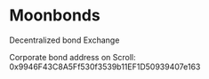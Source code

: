 # Moonbonds
Decentralized bond Exchange

Corporate bond address on Scroll: 0x9946F43C8A5Ff530f3539b11EF1D50939407e163
